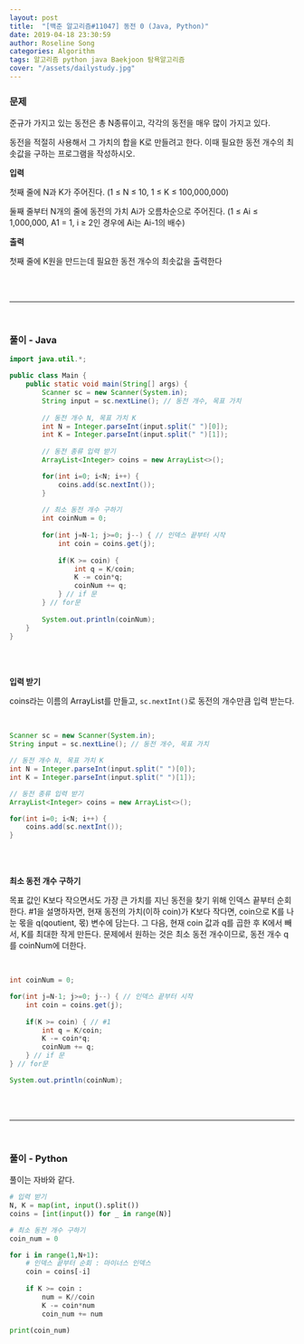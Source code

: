 ```yaml
---
layout: post
title:  "[백준 알고리즘#11047] 동전 0 (Java, Python)"
date: 2019-04-18 23:30:59
author: Roseline Song
categories: Algorithm
tags: 알고리즘 python java Baekjoon 탐욕알고리즘
cover: "/assets/dailystudy.jpg"
---
```


### 문제 

준규가 가지고 있는 동전은 총 N종류이고, 각각의 동전을 매우 많이 가지고 있다.

동전을 적절히 사용해서 그 가치의 합을 K로 만들려고 한다. 이때 필요한 동전 개수의 최솟값을 구하는 프로그램을 작성하시오.


**입력**

첫째 줄에 N과 K가 주어진다. (1 ≤ N ≤ 10, 1 ≤ K ≤ 100,000,000)

둘째 줄부터 N개의 줄에 동전의 가치 Ai가 오름차순으로 주어진다. (1 ≤ Ai ≤ 1,000,000, A1 = 1, i ≥ 2인 경우에 Ai는 Ai-1의 배수)


**출력**

첫째 줄에 K원을 만드는데 필요한 동전 개수의 최솟값을 출력한다

<br>
<br>

<hr>

<br>

### 풀이 - Java 


```java
import java.util.*;

public class Main {
	public static void main(String[] args) {
		Scanner sc = new Scanner(System.in);
		String input = sc.nextLine(); // 동전 개수, 목표 가치 
		
		// 동전 개수 N, 목표 가치 K
		int N = Integer.parseInt(input.split(" ")[0]);
		int K = Integer.parseInt(input.split(" ")[1]);
		
		// 동전 종류 입력 받기 
		ArrayList<Integer> coins = new ArrayList<>(); 

		for(int i=0; i<N; i++) {
			coins.add(sc.nextInt());
		}
		
		// 최소 동전 개수 구하기 
		int coinNum = 0;
		
		for(int j=N-1; j>=0; j--) { // 인덱스 끝부터 시작
			int coin = coins.get(j);
			
			if(K >= coin) {
				int q = K/coin;
				K -= coin*q; 
				coinNum += q;
			} // if 문 
		} // for문 
		
		System.out.println(coinNum);
	}
}
```

<br>
<br>

**입력 받기**

coins라는 이름의 ArrayList를 만들고, `sc.nextInt()`로 동전의 개수만큼 입력 받는다.

<br>

```java
Scanner sc = new Scanner(System.in);
String input = sc.nextLine(); // 동전 개수, 목표 가치 

// 동전 개수 N, 목표 가치 K
int N = Integer.parseInt(input.split(" ")[0]);
int K = Integer.parseInt(input.split(" ")[1]);

// 동전 종류 입력 받기 
ArrayList<Integer> coins = new ArrayList<>(); 

for(int i=0; i<N; i++) {
    coins.add(sc.nextInt()); 
}
```


<br>
<br>

**최소 동전 개수 구하기**

목표 값인 K보다 작으면서도 가장 큰 가치를 지닌 동전을 찾기 위해 인덱스 끝부터 순회한다. 
\#1을 설명하자면, 현재 동전의 가치(이하 coin)가 K보다 작다면, coin으로 K를 나눈 몫을 q(qoutient, 몫) 변수에 담는다. 그 다음, 현재 coin 값과 q를 곱한 후 K에서 빼서, K를 최대한 작게 만든다. 문제에서 원하는 것은 최소 동전 개수이므로, 동전 개수 q를 coinNum에 더한다. 

<br>

```java
int coinNum = 0;

for(int j=N-1; j>=0; j--) { // 인덱스 끝부터 시작
    int coin = coins.get(j); 
    
    if(K >= coin) { // #1
        int q = K/coin;
        K -= coin*q; 
        coinNum += q;
    } // if 문 
} // for문 

System.out.println(coinNum);
```

<br>
<br>

<hr>

<br>

### 풀이 - Python

풀이는 자바와 같다. 

```python
# 입력 받기 
N, K = map(int, input().split())
coins = [int(input()) for _ in range(N)]

# 최소 동전 개수 구하기 
coin_num = 0

for i in range(1,N+1):
    # 인덱스 끝부터 순회 : 마이너스 인덱스 
    coin = coins[-i]
    
    if K >= coin : 
        num = K//coin
        K -= coin*num
        coin_num += num
        
print(coin_num)
```

<br>
<br>
